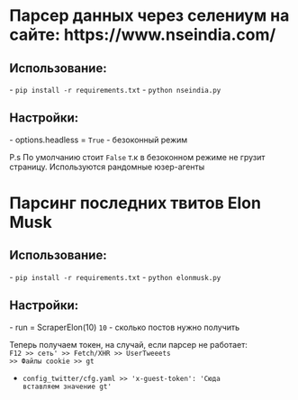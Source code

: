 <h1>Парсер данных через селениум на сайте: https://www.nseindia.com/</h1>

<h2>Использование:</h2>
- <code>pip install -r requirements.txt</code> 
- <code>python nseindia.py</code> 

<h2>Настройки:</h2>
- options.headless = <code>True</code> - безоконный режим

<p>P.s По умолчанию стоит <code>False</code> т.к в безоконном режиме не грузит страницу. Используются рандомные юзер-агенты</p>



<h1>Парсинг последних твитов Elon Musk</h1>

<h2>Использование:</h2>
- <code>pip install -r requirements.txt</code> 
- <code>python elonmusk.py</code> 

<h2>Настройки:</h2>
- run = ScraperElon(10) <code>10</code> - сколько постов нужно получить

Теперь получаем токен, на случай, если парсер не работает:<br>
<code>F12 >> сеть' >> Fetch/XHR >> UserTweeets >> Файлы cookie >> gt</code>
- <code>config_twitter/cfg.yaml >> 'x-guest-token': 'Сюда вставляем значение gt'</code>